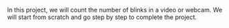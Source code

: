 In this project, we will count the number of blinks in a video or webcam. We will start from scratch and go step by step to complete the project.
